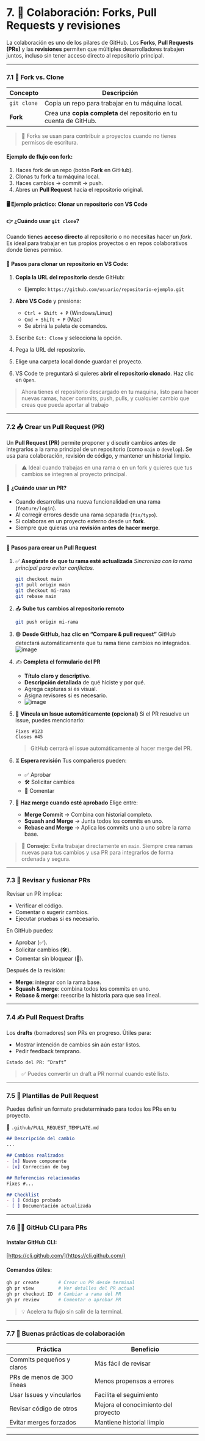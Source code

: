 # 7. 🤝 Colaboración: Forks, Pull Requests y revisiones

La colaboración es uno de los pilares de GitHub. Los **Forks**, **Pull Requests (PRs)** y las **revisiones** permiten que múltiples desarrolladores trabajen juntos, incluso sin tener acceso directo al repositorio principal.

---

### 7.1 🍴 Fork vs. Clone

| Concepto    | Descripción                                                         |
| ----------- | ------------------------------------------------------------------- |
| `git clone` | Copia un repo para trabajar en tu máquina local.                    |
| **Fork**    | Crea una **copia completa** del repositorio en tu cuenta de GitHub. |

> 🔁 Forks se usan para contribuir a proyectos cuando no tienes permisos de escritura.

#### Ejemplo de flujo con fork:

1. Haces fork de un repo (botón **Fork** en GitHub).
2. Clonas tu fork a tu máquina local.
3. Haces cambios → commit → push.
4. Abres un **Pull Request** hacia el repositorio original.

#### 🖥️ Ejemplo práctico: Clonar un repositorio con VS Code

#### 👉 ¿Cuándo usar `git clone`?

Cuando tienes **acceso directo** al repositorio o no necesitas hacer un *fork*. Es ideal para trabajar en tus propios proyectos o en repos colaborativos donde tienes permiso.

#### 🔧 Pasos para clonar un repositorio en VS Code:

1. **Copia la URL del repositorio** desde GitHub:

   * Ejemplo: `https://github.com/usuario/repositorio-ejemplo.git`

2. **Abre VS Code** y presiona:

   * `Ctrl + Shift + P` (Windows/Linux)
   * `Cmd + Shift + P` (Mac)
   * Se abrirá la paleta de comandos.

3. Escribe `Git: Clone` y selecciona la opción.

4. Pega la URL del repositorio.

5. Elige una carpeta local donde guardar el proyecto.

6. VS Code te preguntará si quieres **abrir el repositorio clonado**. Haz clic en `Open`.

> Ahora tienes el repositorio descargado en tu maquina, listo para hacer nuevas ramas, hacer commits, push, pulls, y cualquier cambio que creas que pueda aportar al trabajo

---

### 7.2 📤 Crear un Pull Request (PR)

Un **Pull Request (PR)** permite proponer y discutir cambios antes de integrarlos a la rama principal de un repositorio (como `main` o `develop`).
Se usa para colaboración, revisión de código, y mantener un historial limpio.

> ⚠️ Ideal cuando trabajas en una rama o en un fork y quieres que tus cambios se integren al proyecto principal.

#### 🔹 ¿Cuándo usar un PR?

* Cuando desarrollas una nueva funcionalidad en una rama (`feature/login`).
* Al corregir errores desde una rama separada (`fix/typo`).
* Si colaboras en un proyecto externo desde un **fork**.
* Siempre que quieras una **revisión antes de hacer merge**.

---

#### 🔹 Pasos para crear un Pull Request

1. ✅ **Asegúrate de que tu rama esté actualizada**
   *Sincroniza con la rama principal para evitar conflictos.*

   ```bash
   git checkout main
   git pull origin main
   git checkout mi-rama
   git rebase main
   ```

2. 📤 **Sube tus cambios al repositorio remoto**

   ```bash
   git push origin mi-rama
   ```

3. 🟢 **Desde GitHub, haz clic en “Compare & pull request”**
   GitHub detectará automáticamente que tu rama tiene cambios no integrados.
   ![image](https://github.com/user-attachments/assets/a280f588-360e-4705-bda9-bbd4d95c626e)

5. ✍️ **Completa el formulario del PR**

   * **Título claro y descriptivo**.
   * **Descripción detallada** de qué hiciste y por qué.
   * Agrega capturas si es visual.
   * Asigna revisores si es necesario.
   * ![image](https://github.com/user-attachments/assets/f2828e73-6d4e-483f-a4a0-c97134a6bec8)

6. 🔗 **Vincula un Issue automáticamente (opcional)**
   Si el PR resuelve un issue, puedes mencionarlo:

   ```
   Fixes #123
   Closes #45
   ```

   > GitHub cerrará el issue automáticamente al hacer merge del PR.

7. ⏳ **Espera revisión**
   Tus compañeros pueden:

   * ✅ Aprobar
   * 🛠️ Solicitar cambios
   * 💬 Comentar

8. 🔀 **Haz merge cuando esté aprobado**
   Elige entre:

   * **Merge Commit** → Combina con historial completo.
   * **Squash and Merge** → Junta todos los commits en uno.
   * **Rebase and Merge** → Aplica los commits uno a uno sobre la rama base.

> 🧼 **Consejo:** Evita trabajar directamente en `main`. Siempre crea ramas nuevas para tus cambios y usa PR para integrarlos de forma ordenada y segura.

---

### 7.3 🧪 Revisar y fusionar PRs

Revisar un PR implica:

* Verificar el código.
* Comentar o sugerir cambios.
* Ejecutar pruebas si es necesario.

En GitHub puedes:

* Aprobar (✅).
* Solicitar cambios (🛠️).
* Comentar sin bloquear (💬).

Después de la revisión:

* **Merge**: integrar con la rama base.
* **Squash & merge**: combina todos los commits en uno.
* **Rebase & merge**: reescribe la historia para que sea lineal.

---

### 7.4 ✍️ Pull Request Drafts

Los **drafts** (borradores) son PRs en progreso. Útiles para:

* Mostrar intención de cambios sin aún estar listos.
* Pedir feedback temprano.

```text
Estado del PR: “Draft”
```

> ✅ Puedes convertir un draft a PR normal cuando esté listo.

---

### 7.5 📄 Plantillas de Pull Request

Puedes definir un formato predeterminado para todos los PRs en tu proyecto.

📁 `.github/PULL_REQUEST_TEMPLATE.md`

```markdown
## Descripción del cambio
...

## Cambios realizados
- [x] Nuevo componente
- [x] Corrección de bug

## Referencias relacionadas
Fixes #...

## Checklist
- [ ] Código probado
- [ ] Documentación actualizada
```

---

### 7.6 🧑‍💻 GitHub CLI para PRs

#### Instalar GitHub CLI:

[https://cli.github.com/](https://cli.github.com/)

#### Comandos útiles:

```bash
gh pr create       # Crear un PR desde terminal
gh pr view         # Ver detalles del PR actual
gh pr checkout ID  # Cambiar a rama del PR
gh pr review       # Comentar o aprobar PR
```

> 💡 Acelera tu flujo sin salir de la terminal.

---

### 7.7 🧠 Buenas prácticas de colaboración

| Práctica                   | Beneficio                           |
| -------------------------- | ----------------------------------- |
| Commits pequeños y claros  | Más fácil de revisar                |
| PRs de menos de 300 líneas | Menos propensos a errores           |
| Usar Issues y vincularlos  | Facilita el seguimiento             |
| Revisar código de otros    | Mejora el conocimiento del proyecto |
| Evitar merges forzados     | Mantiene historial limpio           |

---
